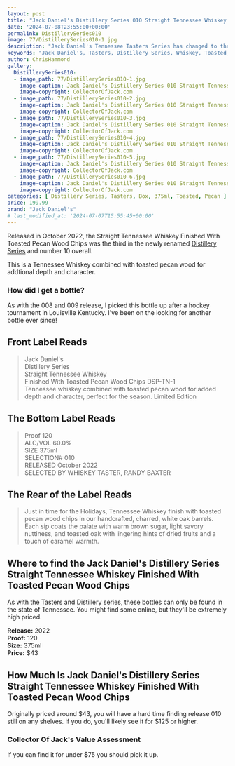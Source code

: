 ```yaml
---
layout: post
title: "Jack Daniel's Distillery Series 010 Straight Tennessee Whiskey Finished With Toasted Pecan Wood Chips"
date: '2024-07-08T23:55:00+00:00'
permalink: DistillerySeries010
image: 77/DistillerySeries010-1.jpg
description: "Jack Daniel's Tennessee Tasters Series has changed to the Distillery Series with release 010, Straight Tennessee Whiskey Finished With Toasted Pecan Wood Chips"
keywords: "Jack Daniel's, Tasters, Distillery Series, Whiskey, Toasted, Pecan"
author: ChrisHammond
gallery:
  DistillerySeries010:
  - image_path: 77/DistillerySeries010-1.jpg
    image-caption: Jack Daniel's Distillery Series 010 Straight Tennessee Whiskey Finished With Toasted Pecan Wood Chips Front of Bottle
    image-copyright: CollectorOfJack.com
  - image_path: 77/DistillerySeries010-2.jpg
    image-caption: Jack Daniel's Distillery Series 010 Straight Tennessee Whiskey Finished With Toasted Pecan Wood Chips Front of Bottle
    image-copyright: CollectorOfJack.com
  - image_path: 77/DistillerySeries010-3.jpg
    image-caption: Jack Daniel's Distillery Series 010 Straight Tennessee Whiskey Finished With Toasted Pecan Wood Chips Side/Rear of Bottle
    image-copyright: CollectorOfJack.com
  - image_path: 77/DistillerySeries010-4.jpg
    image-caption: Jack Daniel's Distillery Series 010 Straight Tennessee Whiskey Finished With Toasted Pecan Wood Chips Side/Rear of Bottle
    image-copyright: CollectorOfJack.com
  - image_path: 77/DistillerySeries010-5.jpg
    image-caption: Jack Daniel's Distillery Series 010 Straight Tennessee Whiskey Finished With Toasted Pecan Wood Chips Front of Bottle
    image-copyright: CollectorOfJack.com
  - image_path: 77/DistillerySeries010-6.jpg
    image-caption: Jack Daniel's Distillery Series 010 Straight Tennessee Whiskey Finished With Toasted Pecan Wood Chips Front from Angle
    image-copyright: CollectorOfJack.com
categories: [ Distillery Series, Tasters, Box, 375ml, Toasted, Pecan ]
price: 199.99
brand: "Jack Daniel's"
# last_modified_at: '2024-07-07T15:55:45+00:00'
---
```

Released in October 2022, the Straight Tennessee Whiskey Finished With Toasted Pecan Wood Chips  was the third in the newly renamed [Distillery Series](/series/tasters-distillery) and number 10 overall.

This is a Tennessee Whiskey combined with toasted pecan wood for addtional depth and character. 

### How did I get a bottle?
As with the 008 and 009 release, I picked this bottle up after a hockey tournament in Louisville Kentucky. I've been on the looking for another bottle ever since! 

## Front Label Reads
> Jack Daniel's  
> Distillery Series  
> Straight Tennessee Whiskey  
> Finished With Toasted Pecan Wood Chips
> DSP-TN-1  
> Tennessee whiskey combined with toasted pecan wood for added depth and character, perfect for the season.
> Limited Edition

## The Bottom Label Reads
> Proof 120  
> ALC/VOL 60.0%  
> SIZE 375ml  
> SELECTION# 010  
> RELEASED October 2022  
> SELECTED BY WHISKEY TASTER, RANDY BAXTER

## The Rear of the Label Reads
> Just in time for the Holidays, Tennessee Whiskey finish with toasted pecan wood chips in our handcrafted, charred, white oak barrels.
> Each sip coats the palate with warm brown sugar, light savory nuttiness, and toasted oak with lingering hints of dried fruits and a touch of caramel warmth.

## Where to find the Jack Daniel's Distillery Series Straight Tennessee Whiskey Finished With Toasted Pecan Wood Chips
As with the Tasters and Distillery series, these bottles can only be found in the state of Tennessee. You might find some online, but they'll be extremely high priced.

**Release:** 2022  
**Proof:** 120  
**Size:** 375ml  
**Price:** $43


## How Much Is Jack Daniel's Distillery Series Straight Tennessee Whiskey Finished With Toasted Pecan Wood Chips
Originally priced around $43, you will have a hard time finding release 010 still on any shelves. If you do, you'll likely see it for $125 or higher.
 
### Collector Of Jack's Value Assessment
If you can find it for under $75 you should pick it up.